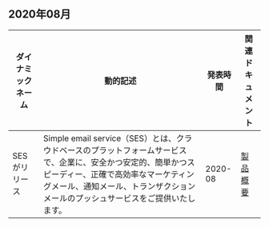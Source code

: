 ## 2020年08月

| ダイナミックネーム | 動的記述 | 発表時間 | 関連ドキュメント |
|---------|---------|---------|---------|
| SESがリリース | Simple email service（SES）とは、クラウドベースのプラットフォームサービスで、企業に、安全かつ安定的、簡単かつスピーディー、正確で高効率なマーケティングメール、通知メール、トランザクションメールのプッシュサービスをご提供いたします。 | 2020-08 | [製品概要](https://intl.cloud.tencent.com/document/product/1084/39336) |
